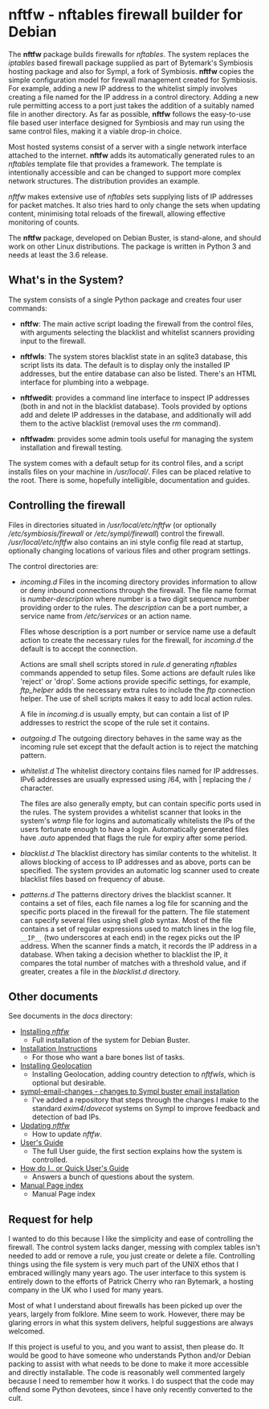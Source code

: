 # nftfw - nftables firewall builder for Debian

The **nftfw** package builds firewalls for _nftables_. The system replaces the _iptables_ based firewall package supplied as part of Bytemark's Symbiosis hosting package and also for Sympl, a fork of Symbiosis. **nftfw** copies the simple configuration model for firewall management created for Symbiosis. For example, adding a new IP address to the whitelist simply involves creating a file named for the IP address in a control directory. Adding a new rule permitting access to a port just takes the addition of a suitably named file in another directory. As far as possible, **nftfw** follows the easy-to-use file based user interface designed for Symbiosis and may run using the same control files, making it a viable drop-in choice.

Most hosted systems consist of a server with a single network interface attached to the internet. **nftfw** adds its automatically generated rules to an _nftables_ template file that provides a framework. The template is intentionally accessible and can be changed to support more complex network structures. The distribution provides an example.

_nftfw_ makes extensive use of _nftables_ sets supplying lists of IP addresses for packet matches. It also tries hard to only change the sets when updating content, minimising total reloads of the firewall, allowing effective monitoring of counts.

The **nftfw** package, developed on Debian Buster, is stand-alone, and should work on other Linux distributions. The package is written in Python 3 and needs at least the 3.6 release.

## What's in the System?

The system consists of a single Python package and creates four user commands:

- **nftfw**: The main active script loading the firewall from the control files, with arguments selecting the blacklist and whitelist scanners providing input to the firewall.

- **nftfwls**: The system stores blacklist state in an sqlite3 database, this script lists its data. The default is to display only the installed IP addresses, but the entire database can also be listed. There's an HTML interface for plumbing into a webpage.

- **nftfwedit**: provides a command line interface to inspect IP addresses (both in and not in the blacklist database). Tools provided by options add and delete IP addresses in the database, and additionally will add them to the active blacklist (removal uses the _rm_ command).

- **nftfwadm**: provides some admin tools useful for managing the system installation and firewall testing.

The system comes with a default setup for its control files, and a script installs files on your machine in _/usr/local/_. Files can be placed relative to the root. There is some, hopefully intelligible, documentation and guides.

## Controlling the firewall

Files in directories situated in _/usr/local/etc/nftfw_ (or optionally _/etc/symbiosis/firewall_ or _/etc/sympl/firewall_) control the firewall. _/usr/local/etc/nftfw_ also contains an ini style config file read at startup, optionally changing locations of various files and other program settings.

The control directories are:

- _incoming.d_
Files in the incoming directory provides information to allow or deny inbound connections through the firewall. The file name format is _number-description_ where number is a two digit sequence number providing order to the rules. The _description_  can be a port number, a service name from _/etc/services_ or an action name.

   FIles whose description is a port number or service name use a default action to create the necessary rules for the firewall, for _incoming.d_ the default is to accept the connection.

  Actions are small shell scripts stored in _rule.d_  generating _nftables_ commands appended to setup files. Some actions are default rules like 'reject' or 'drop'. Some actions provide specific settings, for example, _ftp_helper_ adds the necessary extra rules to include the _ftp_ connection helper. The use of shell scripts makes it easy to add local action rules.

  A file in _incoming.d_ is usually empty, but can contain a list of IP addresses to restrict the scope of the rule set it contains.

- _outgoing.d_
  The outgoing directory behaves in the same way as the incoming rule set except that the default action is to reject the matching pattern.

- _whitelist.d_
  The whitelist directory contains files named for IP addresses. IPv6 addresses are usually expressed using /64, with | replacing the / character.

  The files are also generally empty, but can contain specific ports used in the rules. The system provides a whitelist scanner that looks in the system's _wtmp_ file for logins and automatically whitelists the IPs of the users fortunate enough to have a login. Automatically generated files have _.auto_ appended that flags the rule for expiry after some period.

- _blacklist.d_
  The blacklist directory has similar contents to the whitelist. It allows blocking of access to IP addresses and as above, ports can be specified. The system provides an automatic log scanner used to create blacklist files based on frequency of abuse.

- _patterns.d_
  The patterns directory drives the blacklist scanner. It contains a set of files, each file names a log file for scanning and the specific ports placed in the firewall for the pattern. The file statement can specify several files using shell _glob_ syntax. Most of the file contains a set of regular expressions used to match lines in the log file, ```__IP__``` (two underscores at each end) in the regex picks out the IP address. When the scanner finds a match, it records the IP address in a database. When taking a decision whether to blacklist the IP, it compares the total number of matches with a threshold value, and if greater, creates a file in the _blacklist.d_ directory.

## Other documents

See documents in the _docs_ directory:

- [Installing _nftfw_](docs/Installation.md)
  - Full installation of the system for Debian Buster.
- [Installation Instructions](docs/Installation-Instructions.md)
  - For those who want a bare bones list of tasks.
- [Installing Geolocation](docs/Installing-GeoLocation.md)
  - Installing Geolocation, adding country detection to _nftfwls_, which is optional but desirable.
- [sympl-email-changes - changes to Sympl buster email installation](https://github.com/pcollinson/sympl-email-changes)
  - I've added a repository that steps through the changes I make to the standard _exim4_/_dovecot_ systems on Sympl to improve feedback and detection of bad IPs.
- [Updating _nftfw_](docs/Updating-nftfw.md)
  - How to update _nftfw_.
- [User's Guide](docs/Users_Guide.md)
  - The full User guide, the first section explains how the system is controlled.
- [How do I.. or Quick User's Guide](docs/How_do_I.md)
  - Answers a bunch of questions about the system.
- [Manual Page index](docs/man/index.md)
  - Manual Page index

## Request for help

I wanted to do this because I like the simplicity and ease of controlling the firewall. The control system lacks danger,  messing with complex tables isn't needed to add or remove a rule, you just create or delete a file.  Controlling things using the file system is very much part of the UNIX ethos that I embraced willingly many years ago. The user interface to this system is entirely down to the efforts of Patrick Cherry who ran Bytemark, a hosting company in the UK who I used for many years.

Most of what I understand about firewalls has been picked up over the years, largely from folklore. Mine seem to work. However, there may be glaring errors in what this system delivers, helpful suggestions are always welcomed.

If this project is useful to you, and you want to assist, then please do. It would be good to have someone who understands Python and/or Debian packing to assist with what needs to be done to make it more accessible and directly installable. The code is reasonably well commented largely because I need to remember how it works.  I do suspect that the code may offend some Python devotees, since I have only recently converted to the cult.
